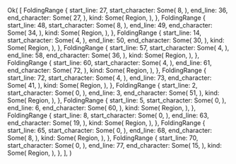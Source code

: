 Ok(
    [
        FoldingRange {
            start_line: 27,
            start_character: Some(
                8,
            ),
            end_line: 36,
            end_character: Some(
                27,
            ),
            kind: Some(
                Region,
            ),
        },
        FoldingRange {
            start_line: 48,
            start_character: Some(
                8,
            ),
            end_line: 49,
            end_character: Some(
                34,
            ),
            kind: Some(
                Region,
            ),
        },
        FoldingRange {
            start_line: 14,
            start_character: Some(
                4,
            ),
            end_line: 50,
            end_character: Some(
                30,
            ),
            kind: Some(
                Region,
            ),
        },
        FoldingRange {
            start_line: 57,
            start_character: Some(
                4,
            ),
            end_line: 58,
            end_character: Some(
                36,
            ),
            kind: Some(
                Region,
            ),
        },
        FoldingRange {
            start_line: 60,
            start_character: Some(
                4,
            ),
            end_line: 61,
            end_character: Some(
                72,
            ),
            kind: Some(
                Region,
            ),
        },
        FoldingRange {
            start_line: 72,
            start_character: Some(
                4,
            ),
            end_line: 73,
            end_character: Some(
                41,
            ),
            kind: Some(
                Region,
            ),
        },
        FoldingRange {
            start_line: 2,
            start_character: Some(
                0,
            ),
            end_line: 3,
            end_character: Some(
                51,
            ),
            kind: Some(
                Region,
            ),
        },
        FoldingRange {
            start_line: 5,
            start_character: Some(
                0,
            ),
            end_line: 6,
            end_character: Some(
                60,
            ),
            kind: Some(
                Region,
            ),
        },
        FoldingRange {
            start_line: 8,
            start_character: Some(
                0,
            ),
            end_line: 63,
            end_character: Some(
                19,
            ),
            kind: Some(
                Region,
            ),
        },
        FoldingRange {
            start_line: 65,
            start_character: Some(
                0,
            ),
            end_line: 68,
            end_character: Some(
                8,
            ),
            kind: Some(
                Region,
            ),
        },
        FoldingRange {
            start_line: 70,
            start_character: Some(
                0,
            ),
            end_line: 77,
            end_character: Some(
                15,
            ),
            kind: Some(
                Region,
            ),
        },
    ],
)